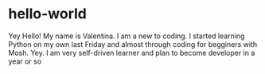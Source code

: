 # hello-world
Yey
Hello!
My name is Valentina. I am a new to coding. I started learning Python on my own last Friday and almost through 
coding for begginers with Mosh. Yey. I am very self-driven learner and plan to become developer in a year or so
